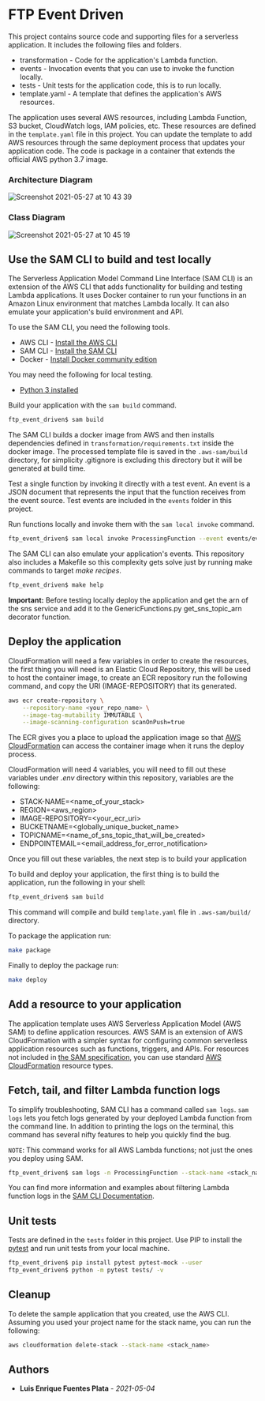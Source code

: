 # FTP Event Driven

This project contains source code and supporting files for a serverless application. It includes the following files and folders.

- transformation - Code for the application's Lambda function.
- events - Invocation events that you can use to invoke the function locally.
- tests - Unit tests for the application code, this is to run locally. 
- template.yaml - A template that defines the application's AWS resources.

The application uses several AWS resources, including Lambda Function, S3 bucket, CloudWatch logs, IAM policies, etc. These resources are defined in the `template.yaml` file in this project. You can update the template to add AWS resources through the same deployment process that updates your application code. The code is package in a container that extends the official AWS python 3.7 image.

### Architecture Diagram
![Screenshot 2021-05-27 at 10 43 39](https://user-images.githubusercontent.com/7782876/119795152-7f20c700-bed8-11eb-8320-17c170a731d6.png)

### Class Diagram
![Screenshot 2021-05-27 at 10 45 19](https://user-images.githubusercontent.com/7782876/119795364-b000fc00-bed8-11eb-935b-002120a38514.png)

## Use the SAM CLI to build and test locally

The Serverless Application Model Command Line Interface (SAM CLI) is an extension of the AWS CLI that adds functionality for building and testing Lambda applications. It uses Docker container to run your functions in an Amazon Linux environment that matches Lambda locally. It can also emulate your application's build environment and API.

To use the SAM CLI, you need the following tools.

* AWS CLI - [Install the AWS CLI](https://docs.aws.amazon.com/cli/latest/userguide/install-cliv2.html)
* SAM CLI - [Install the SAM CLI](https://docs.aws.amazon.com/serverless-application-model/latest/developerguide/serverless-sam-cli-install.html)
* Docker - [Install Docker community edition](https://hub.docker.com/search/?type=edition&offering=community)

You may need the following for local testing.
* [Python 3 installed](https://www.python.org/downloads/)

Build your application with the `sam build` command.

```bash
ftp_event_driven$ sam build
```

The SAM CLI builds a docker image from AWS and then installs dependencies defined in `transformation/requirements.txt` inside the docker image. The processed template file is saved in the `.aws-sam/build` directory, for simplicity .gitignore is excluding this directory but it will be generated at build time.

Test a single function by invoking it directly with a test event. An event is a JSON document that represents the input that the function receives from the event source. Test events are included in the `events` folder in this project.

Run functions locally and invoke them with the `sam local invoke` command.

```bash
ftp_event_driven$ sam local invoke ProcessingFunction --event events/event.json
```

The SAM CLI can also emulate your application's events.
This repository also includes a Makefile so this complexity gets solve just by running make commands to target *make recipes*.
```bash
ftp_event_driven$ make help
```

**Important:** Before testing locally deploy the application and get the arn of the sns service and add it to the GenericFunctions.py get_sns_topic_arn decorator function.

## Deploy the application
CloudFormation will need a few variables in order to create the resources, the first thing you will need is an Elastic Cloud Repository, this will be used to host the container image, to create an ECR repository run the following command, and copy the URI (IMAGE-REPOSITORY) that its generated.
```bash
aws ecr create-repository \
    --repository-name <your_repo_name> \
    --image-tag-mutability IMMUTABLE \
    --image-scanning-configuration scanOnPush=true
```
The ECR gives you a place to upload the application image so that [AWS CloudFormation](https://aws.amazon.com/cloudformation/) can access the container image when it runs the deploy process.

CloudFormation will need 4 variables, you will need to fill out these variables under *.env* directory within this repository, variables are the following: 
* STACK-NAME=<name_of_your_stack>
* REGION=<aws_region>
* IMAGE-REPOSITORY=<your_ecr_uri>
* BUCKETNAME=<globally_unique_bucket_name>
* TOPICNAME=<name_of_sns_topic_that_will_be_created>
* ENDPOINTEMAIL=<email_address_for_error_notification>

Once you fill out these variables, the next step is to build your application

To build and deploy your application, the first thing is to build the application, run the following in your shell:

```bash
ftp_event_driven$ sam build
```
This command will compile and build `template.yaml` file in `.aws-sam/build/` directory. 

To package the application run:

```bash
make package
```
Finally to deploy the package run:
```bash
make deploy
```

## Add a resource to your application
The application template uses AWS Serverless Application Model (AWS SAM) to define application resources. AWS SAM is an extension of AWS CloudFormation with a simpler syntax for configuring common serverless application resources such as functions, triggers, and APIs. For resources not included in [the SAM specification](https://github.com/awslabs/serverless-application-model/blob/master/versions/2016-10-31.md), you can use standard [AWS CloudFormation](https://docs.aws.amazon.com/AWSCloudFormation/latest/UserGuide/aws-template-resource-type-ref.html) resource types.

## Fetch, tail, and filter Lambda function logs

To simplify troubleshooting, SAM CLI has a command called `sam logs`. `sam logs` lets you fetch logs generated by your deployed Lambda function from the command line. In addition to printing the logs on the terminal, this command has several nifty features to help you quickly find the bug.

`NOTE`: This command works for all AWS Lambda functions; not just the ones you deploy using SAM.

```bash
ftp_event_driven$ sam logs -n ProcessingFunction --stack-name <stack_name>
```

You can find more information and examples about filtering Lambda function logs in the [SAM CLI Documentation](https://docs.aws.amazon.com/serverless-application-model/latest/developerguide/serverless-sam-cli-logging.html).

## Unit tests

Tests are defined in the `tests` folder in this project. Use PIP to install the [pytest](https://docs.pytest.org/en/latest/) and run unit tests from your local machine.

```bash
ftp_event_driven$ pip install pytest pytest-mock --user
ftp_event_driven$ python -m pytest tests/ -v
```

## Cleanup

To delete the sample application that you created, use the AWS CLI. Assuming you used your project name for the stack name, you can run the following:

```bash
aws cloudformation delete-stack --stack-name <stack_name>
```

## Authors
* **Luis Enrique Fuentes Plata** - *2021-05-04*
